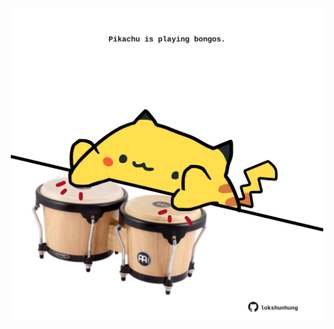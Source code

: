 <!-- built at 18/09/2021, 07:02:06 UTC -->
<p align="center">
  <img width="500" height="500" src="./ReadmeImage.svg">
</p>
